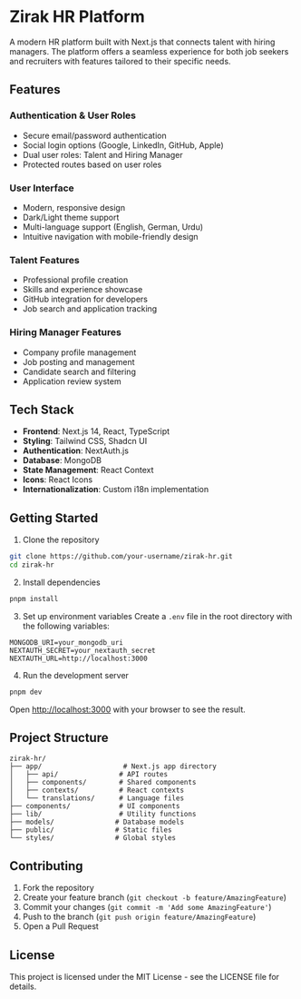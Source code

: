 # Zirak HR Platform

A modern HR platform built with Next.js that connects talent with hiring managers. The platform offers a seamless experience for both job seekers and recruiters with features tailored to their specific needs.

## Features

### Authentication & User Roles
- Secure email/password authentication
- Social login options (Google, LinkedIn, GitHub, Apple)
- Dual user roles: Talent and Hiring Manager
- Protected routes based on user roles

### User Interface
- Modern, responsive design
- Dark/Light theme support
- Multi-language support (English, German, Urdu)
- Intuitive navigation with mobile-friendly design

### Talent Features
- Professional profile creation
- Skills and experience showcase
- GitHub integration for developers
- Job search and application tracking

### Hiring Manager Features
- Company profile management
- Job posting and management
- Candidate search and filtering
- Application review system

## Tech Stack

- **Frontend**: Next.js 14, React, TypeScript
- **Styling**: Tailwind CSS, Shadcn UI
- **Authentication**: NextAuth.js
- **Database**: MongoDB
- **State Management**: React Context
- **Icons**: React Icons
- **Internationalization**: Custom i18n implementation

## Getting Started

1. Clone the repository
```bash
git clone https://github.com/your-username/zirak-hr.git
cd zirak-hr
```

2. Install dependencies
```bash
pnpm install
```

3. Set up environment variables
Create a `.env` file in the root directory with the following variables:
```env
MONGODB_URI=your_mongodb_uri
NEXTAUTH_SECRET=your_nextauth_secret
NEXTAUTH_URL=http://localhost:3000
```

4. Run the development server
```bash
pnpm dev
```

Open [http://localhost:3000](http://localhost:3000) with your browser to see the result.

## Project Structure

```
zirak-hr/
├── app/                    # Next.js app directory
│   ├── api/               # API routes
│   ├── components/        # Shared components
│   ├── contexts/          # React contexts
│   └── translations/      # Language files
├── components/            # UI components
├── lib/                   # Utility functions
├── models/               # Database models
├── public/               # Static files
└── styles/               # Global styles
```

## Contributing

1. Fork the repository
2. Create your feature branch (`git checkout -b feature/AmazingFeature`)
3. Commit your changes (`git commit -m 'Add some AmazingFeature'`)
4. Push to the branch (`git push origin feature/AmazingFeature`)
5. Open a Pull Request

## License

This project is licensed under the MIT License - see the LICENSE file for details. 